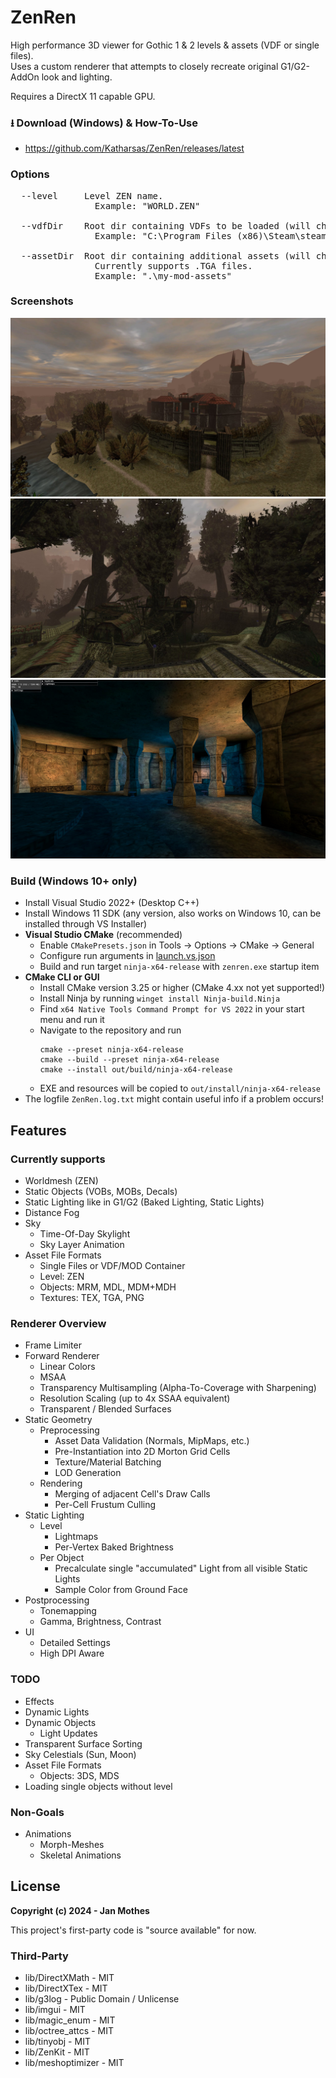 ﻿# ZenRen

High performance 3D viewer for Gothic 1 & 2 levels & assets (VDF or single files).
<br>Uses a custom renderer that attempts to closely recreate original G1/G2-AddOn look and lighting.

Requires a DirectX 11 capable GPU.

### ⭳ Download (Windows) & How-To-Use
- https://github.com/Katharsas/ZenRen/releases/latest

### Options
<pre>
  --level     Level ZEN name.
                Example: "WORLD.ZEN"
				 
  --vdfDir    Root dir containing VDFs to be loaded (will check all subfolders).
                Example: "C:\Program Files (x86)\Steam\steamapps\common\Gothic"
				 
  --assetDir  Root dir containing additional assets (will check all subfolders).
                Currently supports .TGA files.
                Example: ".\my-mod-assets"
</pre>

### Screenshots
![Oldcamp](Screenshots/oldcamp.jpg)
![Swampcamp](Screenshots/swampcamp.jpg)
![YBerions Temple](Screenshots/yberion_temple.jpg)

### Build (Windows 10+ only)
- Install Visual Studio 2022+ (Desktop C++)
- Install Windows 11 SDK (any version, also works on Windows 10, can be installed through VS Installer)
- **Visual Studio CMake** (recommended)
  - Enable `CMakePresets.json` in Tools -> Options -> CMake -> General
  - Configure run arguments in [launch.vs.json](launch.vs.json)
  - Build and run target `ninja-x64-release` with `zenren.exe` startup item
- **CMake CLI or GUI**
  - Install CMake version 3.25 or higher (CMake 4.xx not yet supported!)
  - Install Ninja by running `winget install Ninja-build.Ninja`
  - Find `x64 Native Tools Command Prompt for VS 2022` in your start menu and run it
  - Navigate to the repository and run
      ```
      cmake --preset ninja-x64-release
      cmake --build --preset ninja-x64-release
      cmake --install out/build/ninja-x64-release
      ```
  - EXE and resources will be copied to `out/install/ninja-x64-release`
- The logfile `ZenRen.log.txt` might contain useful info if a problem occurs!

## Features

### Currently supports
- Worldmesh (ZEN)
- Static Objects (VOBs, MOBs, Decals)
- Static Lighting like in G1/G2 (Baked Lighting, Static Lights)
- Distance Fog
- Sky
  - Time-Of-Day Skylight
  - Sky Layer Animation
- Asset File Formats
  - Single Files or VDF/MOD Container
  - Level: ZEN
  - Objects: MRM, MDL, MDM+MDH
  - Textures: TEX, TGA, PNG

### Renderer Overview
- Frame Limiter
- Forward Renderer
  - Linear Colors
  - MSAA
  - Transparency Multisampling (Alpha-To-Coverage with Sharpening)
  - Resolution Scaling (up to 4x SSAA equivalent)
  - Transparent / Blended Surfaces
- Static Geometry
  - Preprocessing
    - Asset Data Validation (Normals, MipMaps, etc.)
    - Pre-Instantiation into 2D Morton Grid Cells
    - Texture/Material Batching
    - LOD Generation
  - Rendering
    - Merging of adjacent Cell's Draw Calls
    - Per-Cell Frustum Culling
- Static Lighting
  - Level
    - Lightmaps
    - Per-Vertex Baked Brightness 
  - Per Object
    - Precalculate single "accumulated" Light from all visible Static Lights
    - Sample Color from Ground Face
- Postprocessing
  - Tonemapping
  - Gamma, Brightness, Contrast
- UI
  - Detailed Settings
  - High DPI Aware

### TODO
- Effects
- Dynamic Lights
- Dynamic Objects
  - Light Updates
- Transparent Surface Sorting
- Sky Celestials (Sun, Moon)
- Asset File Formats
  - Objects: 3DS, MDS
- Loading single objects without level

### Non-Goals
- Animations
  - Morph-Meshes
  - Skeletal Animations

## License

**Copyright (c) 2024 - Jan Mothes**

This project's first-party code is "source available" for now.

### Third-Party
- lib/DirectXMath - MIT
- lib/DirectXTex - MIT
- lib/g3log - Public Domain / Unlicense
- lib/imgui - MIT
- lib/magic_enum - MIT
- lib/octree_attcs - MIT
- lib/tinyobj - MIT
- lib/ZenKit - MIT
- lib/meshoptimizer - MIT
